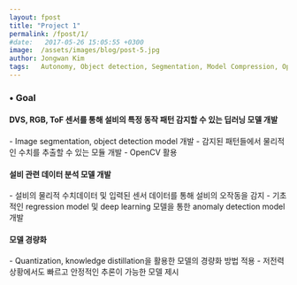 ```yaml
---
layout: fpost
title: "Project 1"
permalink: /fpost/1/
#date:   2017-05-26 15:05:55 +0300
image:  /assets/images/blog/post-5.jpg
author: Jongwan Kim
tags:   Autonomy, Object detection, Segmentation, Model Compression, Optimization
---
```


### • Goal
#### DVS, RGB, ToF 센서를 통해 설비의 특정 동작 패턴 감지할 수 있는 딥러닝 모델 개발
  \- Image segmentation, object detection model 개발
  \- 감지된 패턴들에서 물리적인 수치를 추출할 수 있는 모듈 개발
  \- OpenCV 활용

#### 설비 관련 데이터 분석 모델 개발
  \- 설비의 물리적 수치데이터 및 입력된 센서 데이터를 통해 설비의 오작동을 감지
  \- 기초적인 regression model 및 deep learning 모델을 통한 anomaly detection model 개발

#### 모델 경량화
  \- Quantization, knowledge distillation을 활용한 모델의 경량화 방법 적용
  \- 저전력 상황에서도 빠르고 안정적인 추론이 가능한 모델 제시